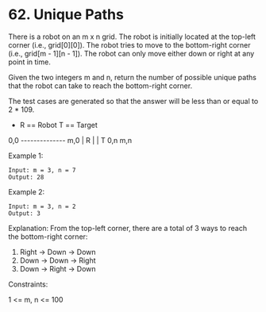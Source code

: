 # 62. Unique Paths

There is a robot on an m x n grid. The robot is initially located at the top-left corner (i.e., grid[0][0]). The robot tries to move to the bottom-right corner (i.e., grid[m - 1][n - 1]). The robot can only move either down or right at any point in time.

Given the two integers m and n, return the number of possible unique paths that the robot can take to reach the bottom-right corner.

The test cases are generated so that the answer will be less than or equal to 2 * 109.


* R == Robot T == Target

0,0 -------------- m,0
    | R
    |
    |             T
    0,n            m,n

Example 1:


```
Input: m = 3, n = 7
Output: 28
```

Example 2:

```
Input: m = 3, n = 2
Output: 3
```

Explanation: From the top-left corner, there are a total of 3 ways to reach the bottom-right corner:

1. Right -> Down -> Down
2. Down -> Down -> Right
3. Down -> Right -> Down


Constraints:

1 <= m, n <= 100
